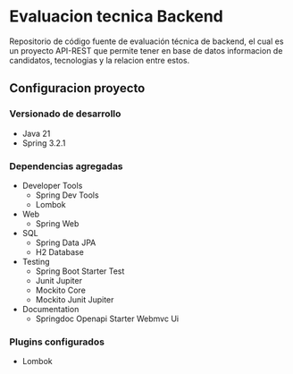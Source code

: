 # Evaluacion tecnica Backend
Repositorio de código fuente de evaluación técnica de backend, el cual es un proyecto API-REST que permite tener en base de datos informacion de candidatos, tecnologias y la relacion entre estos.

## Configuracion proyecto

### Versionado de desarrollo

- Java 21
- Spring 3.2.1


### Dependencias agregadas
- Developer Tools
    - Spring Dev Tools
    - Lombok
- Web
    - Spring Web
- SQL
    - Spring Data JPA
    - H2 Database
- Testing
    - Spring Boot Starter Test
    - Junit Jupiter
    - Mockito Core
    - Mockito Junit Jupiter
- Documentation
    - Springdoc Openapi Starter Webmvc Ui


### Plugins configurados
- Lombok
